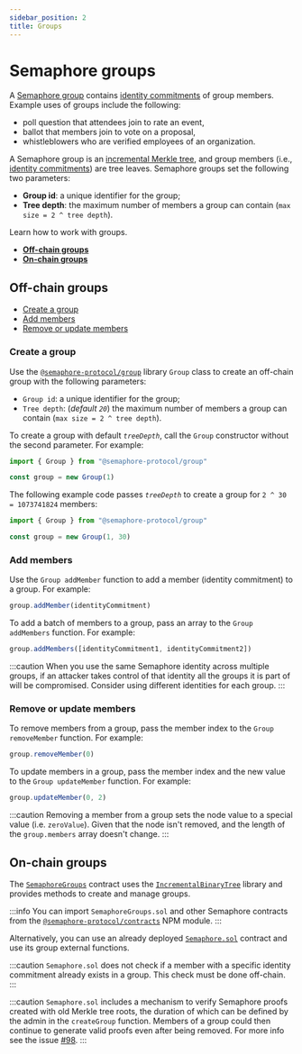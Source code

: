 ```yaml
---
sidebar_position: 2
title: Groups
---
```


# Semaphore groups

A [Semaphore group](/docs/glossary/#semaphore-group) contains [identity commitments](/docs/glossary/#identity-commitment) of group members.
Example uses of groups include the following:

-   poll question that attendees join to rate an event,
-   ballot that members join to vote on a proposal,
-   whistleblowers who are verified employees of an organization.

A Semaphore group is an [incremental Merkle tree](/docs/glossary/#incremental-merkle-tree), and group members (i.e., [identity commitments](/docs/glossary/#identity-commitments)) are tree leaves.
Semaphore groups set the following two parameters:

-   **Group id**: a unique identifier for the group;
-   **Tree depth**: the maximum number of members a group can contain (`max size = 2 ^ tree depth`).

Learn how to work with groups.

-   [**Off-chain groups**](#off-chain-groups)
-   [**On-chain groups**](#on-chain-groups)

## Off-chain groups

-   [Create a group](#create-a-group)
-   [Add members](#add-members)
-   [Remove or update members](#remove-or-update-members)

### Create a group

Use the [`@semaphore-protocol/group`](https://github.com/semaphore-protocol/semaphore/blob/main/packages/group) library `Group` class to create an off-chain group with the following parameters:

-   `Group id`: a unique identifier for the group;
-   `Tree depth`: (_default `20`_) the maximum number of members a group can contain (`max size = 2 ^ tree depth`).

To create a group with default _`treeDepth`_, call the `Group` constructor without the second parameter. For example:

```ts
import { Group } from "@semaphore-protocol/group"

const group = new Group(1)
```

The following example code passes _`treeDepth`_ to create a group for `2 ^ 30 = 1073741824` members:

```ts
import { Group } from "@semaphore-protocol/group"

const group = new Group(1, 30)
```

### Add members

Use the `Group addMember` function to add a member (identity commitment) to a group. For example:

```ts
group.addMember(identityCommitment)
```

To add a batch of members to a group, pass an array to the `Group addMembers` function. For example:

```ts
group.addMembers([identityCommitment1, identityCommitment2])
```

:::caution
When you use the same Semaphore identity across multiple groups, if an attacker takes control of that identity all the groups it is part of will be compromised. Consider using different identities for each group.
:::

### Remove or update members

To remove members from a group, pass the member index to the `Group removeMember` function. For example:

```ts
group.removeMember(0)
```

To update members in a group, pass the member index and the new value to the `Group updateMember` function. For example:

```ts
group.updateMember(0, 2)
```

:::caution
Removing a member from a group sets the node value to a special value (i.e. `zeroValue`).
Given that the node isn't removed, and the length of the `group.members` array doesn't change.
:::

## On-chain groups

The [`SemaphoreGroups`](https://github.com/semaphore-protocol/semaphore/tree/main/packages/contracts/base/SemaphoreGroups.sol) contract uses the [`IncrementalBinaryTree`](https://github.com/privacy-scaling-explorations/zk-kit/blob/main/packages/incremental-merkle-tree.sol/contracts/IncrementalBinaryTree.sol) library and provides methods to create and manage groups.

:::info
You can import `SemaphoreGroups.sol` and other Semaphore contracts from the [`@semaphore-protocol/contracts`](https://github.com/semaphore-protocol/semaphore/tree/main/packages/contracts) NPM module.
:::

Alternatively, you can use an already deployed [`Semaphore.sol`](https://github.com/semaphore-protocol/semaphore/blob/main/packages/contracts/Semaphore.sol) contract and use its group external functions.

:::caution
`Semaphore.sol` does not check if a member with a specific identity commitment already exists in a group. This check must be done off-chain.
:::

:::caution
`Semaphore.sol` includes a mechanism to verify Semaphore proofs created with old Merkle tree roots, the duration of which can be defined by the admin in the `createGroup` function. Members of a group could then continue to generate valid proofs even after being removed. For more info see the issue [#98](https://github.com/semaphore-protocol/semaphore/issues/98).
:::
